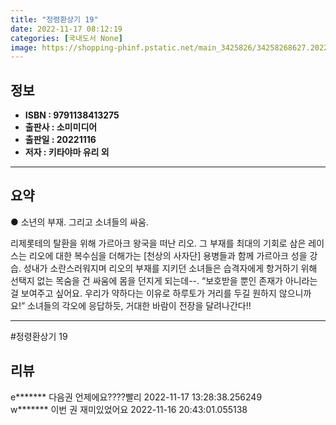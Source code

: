 ```yaml
---
title: "정령환상기 19"
date: 2022-11-17 08:12:19
categories: [국내도서 None]
image: https://shopping-phinf.pstatic.net/main_3425826/34258268627.20221019140445.jpg
---
```


## **정보**

- **ISBN : 9791138413275**
- **출판사 : 소미미디어**
- **출판일 : 20221116**
- **저자 : 키타야마 유리 외**

------



## **요약**



● 소년의 부재. 그리고 소녀들의 싸움.

리제롯테의 탈환을 위해 가르아크 왕국을 떠난 리오. 그 부재를 최대의 기회로 삼은 레이스는 리오에 대한 복수심을 더해가는 [천상의 사자단] 용병들과 함께 가르아크 성을 강습. 성내가 소란스러워지며 리오의 부재를 지키던 소녀들은 습격자에게 항거하기 위해 선택지 없는 목숨을 건 싸움에 몸을 던지게 되는데--.
“보호받을 뿐인 존재가 아니라는 걸 보여주고 싶어요. 우리가 약하다는 이유로 하루토가 거리를 두길 원하지 않으니까요!”
소녀들의 각오에 응답하듯, 거대한 바람이 전장을 달려나간다!!



------

#정령환상기 19


## **리뷰** 

  e******* 다음권 언제에요????빨리 2022-11-17 13:28:38.256249 <br/>  w******* 이번 권 재미있었어요 2022-11-16 20:43:01.055138 <br/>